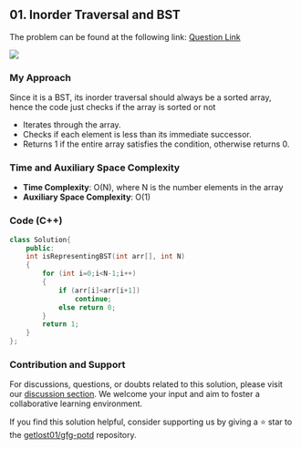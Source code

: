 ## 01. Inorder Traversal and BST
The problem can be found at the following link: [Question Link](https://www.geeksforgeeks.org/problems/inorder-traversal-and-bst5855/1)

![](https://badgen.net/badge/Level/Easy/green)

### My Approach
Since it is a BST, its inorder traversal should always be a sorted array, hence the code just checks if the array is sorted or not

- Iterates through the array.
- Checks if each element is less than its immediate successor.
- Returns 1 if the entire array satisfies the condition, otherwise returns 0.

### Time and Auxiliary Space Complexity

- **Time Complexity**: O(N), where N is the number elements in the array
- **Auxiliary Space Complexity**: O(1)

### Code (C++)
```cpp
class Solution{
    public:
    int isRepresentingBST(int arr[], int N)
    {
        for (int i=0;i<N-1;i++)
        {
            if (arr[i]<arr[i+1])
                continue;
            else return 0;
        }
        return 1;
    }
};
```

### Contribution and Support

For discussions, questions, or doubts related to this solution, please visit our [discussion section](https://github.com/getlost01/gfg-potd/discussions). We welcome your input and aim to foster a collaborative learning environment.

If you find this solution helpful, consider supporting us by giving a ⭐ star to the [getlost01/gfg-potd](https://github.com/getlost01/gfg-potd) repository.
